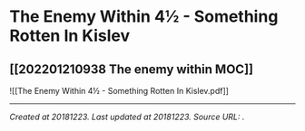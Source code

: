 # The Enemy Within 4½ - Something Rotten In Kislev
 [[202201210938 The enemy within MOC]] 
---

![[The Enemy Within 4½ - Something Rotten In Kislev.pdf]]


---

_Created at 20181223._
_Last updated at 20181223._
_Source URL: [](https://thetrove.net//Books/Warhammer/Fantasy/Roleplay/1st%20edition/The%20Enemy%20Within%204%C2%BD%20-%20Something%20Rotten%20In%20Kislev.pdf)._



